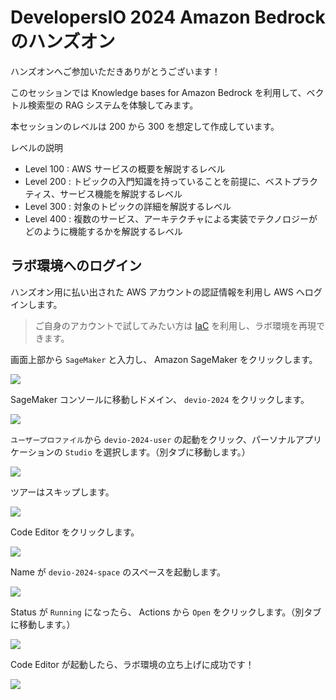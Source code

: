 # DevelopersIO 2024 Amazon Bedrock のハンズオン

ハンズオンへご参加いただきありがとうございます！

このセッションでは Knowledge bases for Amazon Bedrock を利用して、ベクトル検索型の RAG システムを体験してみます。

本セッションのレベルは 200 から 300 を想定して作成しています。

レベルの説明

- Level 100 : AWS サービスの概要を解説するレベル
- Level 200 : トピックの入門知識を持っていることを前提に、ベストプラクティス、サービス機能を解説するレベル
- Level 300 : 対象のトピックの詳細を解説するレベル
- Level 400 : 複数のサービス、アーキテクチャによる実装でテクノロジーがどのように機能するかを解説するレベル

## ラボ環境へのログイン

ハンズオン用に払い出された AWS アカウントの認証情報を利用し AWS へログインします。

> ご自身のアカウントで試してみたい方は [IaC](../terraform/lab) を利用し、ラボ環境を再現できます。

画面上部から `SageMaker` と入力し、 Amazon SageMaker をクリックします。

![](../images/01/01.png)

SageMaker コンソールに移動しドメイン、 `devio-2024` をクリックします。

![](../images/01/02.png)

`ユーザープロファイル`から `devio-2024-user` の起動をクリック、パーソナルアプリケーションの `Studio` を選択します。（別タブに移動します。）

![](../images/01/03.png)

ツアーはスキップします。

![](../images/01/04.png)

Code Editor をクリックします。

![](../images/01/05.png)

Name が `devio-2024-space` のスペースを起動します。

![](../images/01/06.png)

Status が `Running` になったら、 Actions から `Open` をクリックします。（別タブに移動します。）

![](../images/01/07.png)

Code Editor が起動したら、ラボ環境の立ち上げに成功です！

![](../images/01/08.png)
